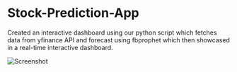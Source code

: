 # Stock-Prediction-App

Created an interactive dashboard using our python script which fetches data from yfinance API and forecast 
using fbprophet which then showcased in a real-time interactive dashboard.</br>

![Screenshot](screenshot.png)

